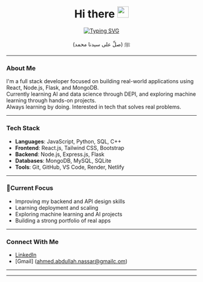 
<h1 align='center'>
  Hi there <img src="https://media.giphy.com/media/hvRJCLFzcasrR4ia7z/giphy.gif" width="30"><br>
</h1>

<p align="center">
  <a href="https://git.io/typing-svg">
    <img src="https://readme-typing-svg.demolab.com?font=Fira+Code&color=FF8C00&weight=900&size=30&pause=1000&center=true&vCenter=true&width=1000&lines=FCAI+Sadat+City+University+Student;Full+Stack+Developer;Learning+AI+%26+Data+Science;Always+Building+Projects;Open+to+Collaboration" alt="Typing SVG" />
  </a>
</p>

<div align='center'>
   (صلِّ على سيدنا محمد) ﷺ
</div>

---

### About Me

I'm a full stack developer focused on building real-world applications using React, Node.js, Flask, and MongoDB.  
Currently learning AI and data science through DEPI, and exploring machine learning through hands-on projects.  
Always learning by doing. Interested in tech that solves real problems.

---

### Tech Stack

- **Languages**: JavaScript, Python, SQL, C++
- **Frontend**: React.js, Tailwind CSS, Bootstrap
- **Backend**: Node.js, Express.js, Flask
- **Databases**: MongoDB, MySQL, SQLite
- **Tools**: Git, GitHub, VS Code, Render, Netlify

---

### 📌Current Focus

- Improving my backend and API design skills  
- Learning deployment and scaling  
- Exploring machine learning and AI projects  
- Building a strong portfolio of real apps

---

### Connect With Me

- [LinkedIn](https://linkedin.com/in/ahmed-abdullah-nassar)
- [Gmail] (ahmed.abdullah.nassar@gmailc.om)

---

---
<!-- 
<p align="center">
  <em>
    This is AI/ML ENG, Ahmed Abdullah Nassar , a 3nd year undergraduate from <b>Sadat City University</b>, Egypt, <br>
    A budding <b>Full Stack Developer</b> <img src="https://github.com/TheDudeThatCode/TheDudeThatCode/blob/master/Assets/Developer.gif" width="30px"> and a <b>Competitive Programming Enthusiast</b>&nbsp;<img src="https://github.com/TheDudeThatCode/TheDudeThatCode/blob/master/Assets/Designer.gif" width="36px">&nbsp,<br>who is <b>obsessed</b>
    with the idea of <b>improving</b> himself and wants a <b>platform</b> to 
    <b>grow</b> <img src="https://github.com/TheDudeThatCode/TheDudeThatCode/blob/master/Assets/Rocket.gif" width="18px">and 
    <b>excel</b> <img src="https://github.com/TheDudeThatCode/TheDudeThatCode/blob/master/Assets/Medal.gif" width="20px">&nbsp.
  </em> 
  <br>
</p> -->




<!-- # <img src="https://github.com/rajput2107/rajput2107/blob/master/Assets/Handshake.gif" height="25px" /> Sevices
<table align="center" width="100%">
  <tr>
    <td align="center" width="33%" style="padding: 20px; font-size: 18px; background-color: #f5f5f5; border: 1px solid #ddd;">
      <b>Data Science</b>
      <br><br>
      <ul style="list-style-type: none; padding: 0; font-size: 14px; text-align: left;"  align="left">
        <li> Python (Pandas, NumPy, Matplotlib, snsborn)</li>
        <li> Data Cleaning & Analysis</li>
        <li> Data Visualization</li>
        <li> Predictive Modeling</li>
      </ul>
    </td>
    <td align="center" width="33%" style="padding: 20px; font-size: 18px; background-color: #f5f5f5; border: 1px solid #ddd;">
      <b>AI Development</b>
      <br><br>
      <ul style="list-style-type: none; padding: 0; font-size: 14px;" align="left">
        <li> TensorFlow & PyTorch</li>
        <li> Natural Language Processing (NLP)</li>
        <li> Computer Vision</li>
        <li> AI Model Deployment</li>
      </ul>
    </td>
    <td align="center" width="33%" style="padding: 20px; font-size: 18px; background-color: #f5f5f5; border: 1px solid #ddd;">
      <b>Web Development.</b>
      <br><br>
      <ul style="list-style-type: none; padding: 0; font-size: 14px; text-align: left;"  align="left">
        <li> Frontend: React, HTML, CSS, JavaScript</li>
        <li> Backend: Django</li>
        <li> Full-Stack Applications</li>
      </ul>
    </td>
  </tr>
</table> -->

